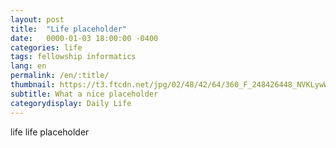 ```yaml
---
layout: post
title:  "Life placeholder"
date:   0000-01-03 18:00:00 -0400
categories: life
tags: fellowship informatics
lang: en
permalink: /en/:title/
thumbnail: https://t3.ftcdn.net/jpg/02/48/42/64/360_F_248426448_NVKLywWqArG2ADUxDq6QprtIzsF82dMF.jpg
subtitle: What a nice placeholder
categorydisplay: Daily Life
---
```


life life placeholder